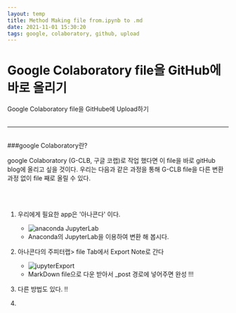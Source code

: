 ```yaml
---
layout: temp
title: Method Making file from.ipynb to .md 
date: 2021-11-01 15:30:20
tags: google, colaboratory, github, upload
---
```


# Google Colaboratory file을 GitHub에  바로 올리기 
Google Colaboratory file을 GitHube에 Upload하기
<br>
<br>
<hr>
<br>
###google Colaboratory란?  


<br>


google Colaboratory (G-CLB, 구글 코랩)로 작업 했다면 이 file을 바로 gitHub blog에 올리고 싶을 것이다. 
우리는 다음과 같은 과정을 통해 G-CLB file을 다른 변환 과정 없이 file 째로 올릴 수 있다. 


<br>
<br>


1. 우리에게 필요한 app은 '아나콘다' 이다.   <br>
    - ![anaconda JupyterLab](/imeges/anaconda.PNG)
    - Anaconda의 JupyterLab을 이용하여 변환 해 봅시다. 
2. 아나콘다의 주피터랩> file Tab에서 Export Note로 간다  <br>
   - ![jupyterExport](/imeges/jupyterExport.PNG)
   -  MarkDown file으로 다운 받아서 _post 경로에 넣어주면 완성 !!!

3. 다른 방법도 있다. !!
4. 
